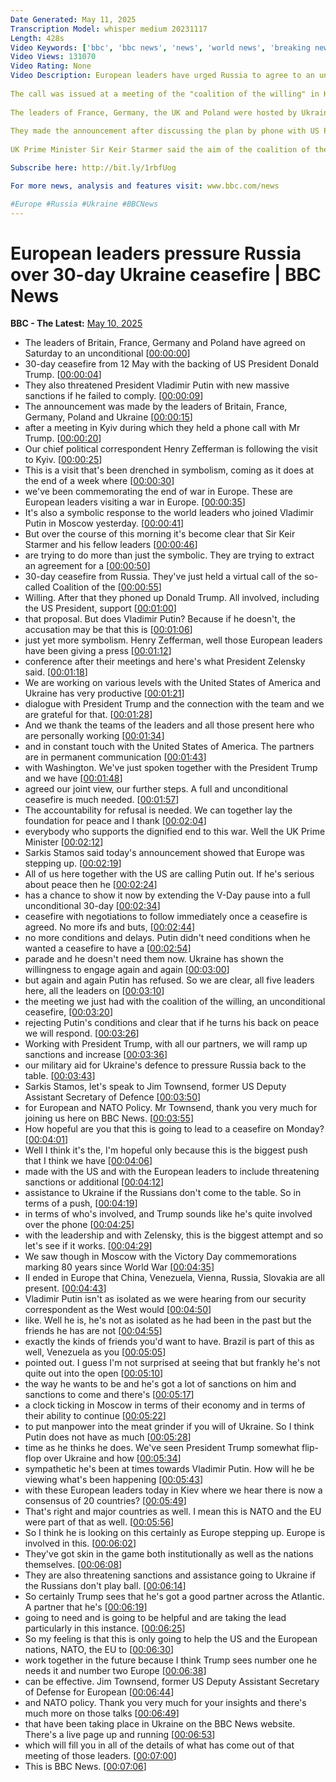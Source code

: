 ```yaml
---
Date Generated: May 11, 2025
Transcription Model: whisper medium 20231117
Length: 428s
Video Keywords: ['bbc', 'bbc news', 'news', 'world news', 'breaking news', 'us news', 'world', 'america', 'usa', 'usa news', 'india news']
Video Views: 131070
Video Rating: None
Video Description: European leaders have urged Russia to agree to an unconditional 30-day ceasefire with Ukraine starting on Monday.
 
The call was issued at a meeting of the "coalition of the willing" in Kyiv. 
 
The leaders of France, Germany, the UK and Poland were hosted by Ukraine's Volodymyr Zelensky, while others joined remotely.
 
They made the announcement after discussing the plan by phone with US President Donald Trump - who initially mooted an unconditional ceasefire. The leaders threatened Russia with "massive" sanctions if it does not comply.
 
UK Prime Minister Sir Keir Starmer said the aim of the coalition of the willing was to show "that aggression will never prevail on our continent".

Subscribe here: http://bit.ly/1rbfUog

For more news, analysis and features visit: www.bbc.com/news 

#Europe #Russia #Ukraine #BBCNews
---
```


# European leaders pressure Russia over 30-day Ukraine ceasefire | BBC News
**BBC - The Latest:** [May 10, 2025](https://www.youtube.com/watch?v=srF2T8P-BP4)
*  The leaders of Britain, France, Germany and Poland have agreed on Saturday to an unconditional [[00:00:00](https://www.youtube.com/watch?v=srF2T8P-BP4&t=0.0s)]
*  30-day ceasefire from 12 May with the backing of US President Donald Trump. [[00:00:04](https://www.youtube.com/watch?v=srF2T8P-BP4&t=4.24s)]
*  They also threatened President Vladimir Putin with new massive sanctions if he failed to comply. [[00:00:09](https://www.youtube.com/watch?v=srF2T8P-BP4&t=9.52s)]
*  The announcement was made by the leaders of Britain, France, Germany, Poland and Ukraine [[00:00:15](https://www.youtube.com/watch?v=srF2T8P-BP4&t=15.36s)]
*  after a meeting in Kyiv during which they held a phone call with Mr Trump. [[00:00:20](https://www.youtube.com/watch?v=srF2T8P-BP4&t=20.48s)]
*  Our chief political correspondent Henry Zefferman is following the visit to Kyiv. [[00:00:25](https://www.youtube.com/watch?v=srF2T8P-BP4&t=25.36s)]
*  This is a visit that's been drenched in symbolism, coming as it does at the end of a week where [[00:00:30](https://www.youtube.com/watch?v=srF2T8P-BP4&t=30.4s)]
*  we've been commemorating the end of war in Europe. These are European leaders visiting a war in Europe. [[00:00:35](https://www.youtube.com/watch?v=srF2T8P-BP4&t=35.2s)]
*  It's also a symbolic response to the world leaders who joined Vladimir Putin in Moscow yesterday. [[00:00:41](https://www.youtube.com/watch?v=srF2T8P-BP4&t=41.12s)]
*  But over the course of this morning it's become clear that Sir Keir Starmer and his fellow leaders [[00:00:46](https://www.youtube.com/watch?v=srF2T8P-BP4&t=46.56s)]
*  are trying to do more than just the symbolic. They are trying to extract an agreement for a [[00:00:50](https://www.youtube.com/watch?v=srF2T8P-BP4&t=50.72s)]
*  30-day ceasefire from Russia. They've just held a virtual call of the so-called Coalition of the [[00:00:55](https://www.youtube.com/watch?v=srF2T8P-BP4&t=55.12s)]
*  Willing. After that they phoned up Donald Trump. All involved, including the US President, support [[00:01:00](https://www.youtube.com/watch?v=srF2T8P-BP4&t=60.559999999999995s)]
*  that proposal. But does Vladimir Putin? Because if he doesn't, the accusation may be that this is [[00:01:06](https://www.youtube.com/watch?v=srF2T8P-BP4&t=66.16s)]
*  just yet more symbolism. Henry Zefferman, well those European leaders have been giving a press [[00:01:12](https://www.youtube.com/watch?v=srF2T8P-BP4&t=72.16s)]
*  conference after their meetings and here's what President Zelensky said. [[00:01:18](https://www.youtube.com/watch?v=srF2T8P-BP4&t=78.0s)]
*  We are working on various levels with the United States of America and Ukraine has very productive [[00:01:21](https://www.youtube.com/watch?v=srF2T8P-BP4&t=81.28s)]
*  dialogue with President Trump and the connection with the team and we are grateful for that. [[00:01:28](https://www.youtube.com/watch?v=srF2T8P-BP4&t=88.24s)]
*  And we thank the teams of the leaders and all those present here who are personally working [[00:01:34](https://www.youtube.com/watch?v=srF2T8P-BP4&t=94.88s)]
*  and in constant touch with the United States of America. The partners are in permanent communication [[00:01:43](https://www.youtube.com/watch?v=srF2T8P-BP4&t=103.36s)]
*  with Washington. We've just spoken together with the President Trump and we have [[00:01:48](https://www.youtube.com/watch?v=srF2T8P-BP4&t=108.72s)]
*  agreed our joint view, our further steps. A full and unconditional ceasefire is much needed. [[00:01:57](https://www.youtube.com/watch?v=srF2T8P-BP4&t=117.92s)]
*  The accountability for refusal is needed. We can together lay the foundation for peace and I thank [[00:02:04](https://www.youtube.com/watch?v=srF2T8P-BP4&t=124.0s)]
*  everybody who supports the dignified end to this war. Well the UK Prime Minister [[00:02:12](https://www.youtube.com/watch?v=srF2T8P-BP4&t=132.8s)]
*  Sarkis Stamos said today's announcement showed that Europe was stepping up. [[00:02:19](https://www.youtube.com/watch?v=srF2T8P-BP4&t=139.44s)]
*  All of us here together with the US are calling Putin out. If he's serious about peace then he [[00:02:24](https://www.youtube.com/watch?v=srF2T8P-BP4&t=144.16000000000003s)]
*  has a chance to show it now by extending the V-Day pause into a full unconditional 30-day [[00:02:34](https://www.youtube.com/watch?v=srF2T8P-BP4&t=154.8s)]
*  ceasefire with negotiations to follow immediately once a ceasefire is agreed. No more ifs and buts, [[00:02:44](https://www.youtube.com/watch?v=srF2T8P-BP4&t=164.88000000000002s)]
*  no more conditions and delays. Putin didn't need conditions when he wanted a ceasefire to have a [[00:02:54](https://www.youtube.com/watch?v=srF2T8P-BP4&t=174.64000000000001s)]
*  parade and he doesn't need them now. Ukraine has shown the willingness to engage again and again [[00:03:00](https://www.youtube.com/watch?v=srF2T8P-BP4&t=180.96s)]
*  but again and again Putin has refused. So we are clear, all five leaders here, all the leaders on [[00:03:10](https://www.youtube.com/watch?v=srF2T8P-BP4&t=190.8s)]
*  the meeting we just had with the coalition of the willing, an unconditional ceasefire, [[00:03:20](https://www.youtube.com/watch?v=srF2T8P-BP4&t=200.08s)]
*  rejecting Putin's conditions and clear that if he turns his back on peace we will respond. [[00:03:26](https://www.youtube.com/watch?v=srF2T8P-BP4&t=206.48s)]
*  Working with President Trump, with all our partners, we will ramp up sanctions and increase [[00:03:36](https://www.youtube.com/watch?v=srF2T8P-BP4&t=216.48s)]
*  our military aid for Ukraine's defence to pressure Russia back to the table. [[00:03:43](https://www.youtube.com/watch?v=srF2T8P-BP4&t=223.51999999999998s)]
*  Sarkis Stamos, let's speak to Jim Townsend, former US Deputy Assistant Secretary of Defence [[00:03:50](https://www.youtube.com/watch?v=srF2T8P-BP4&t=230.4s)]
*  for European and NATO Policy. Mr Townsend, thank you very much for joining us here on BBC News. [[00:03:55](https://www.youtube.com/watch?v=srF2T8P-BP4&t=235.04s)]
*  How hopeful are you that this is going to lead to a ceasefire on Monday? [[00:04:01](https://www.youtube.com/watch?v=srF2T8P-BP4&t=241.2s)]
*  Well I think it's the, I'm hopeful only because this is the biggest push that I think we have [[00:04:06](https://www.youtube.com/watch?v=srF2T8P-BP4&t=246.0s)]
*  made with the US and with the European leaders to include threatening sanctions or additional [[00:04:12](https://www.youtube.com/watch?v=srF2T8P-BP4&t=252.48s)]
*  assistance to Ukraine if the Russians don't come to the table. So in terms of a push, [[00:04:19](https://www.youtube.com/watch?v=srF2T8P-BP4&t=259.92s)]
*  in terms of who's involved, and Trump sounds like he's quite involved over the phone [[00:04:25](https://www.youtube.com/watch?v=srF2T8P-BP4&t=265.28000000000003s)]
*  with the leadership and with Zelensky, this is the biggest attempt and so let's see if it works. [[00:04:29](https://www.youtube.com/watch?v=srF2T8P-BP4&t=269.84000000000003s)]
*  We saw though in Moscow with the Victory Day commemorations marking 80 years since World War [[00:04:35](https://www.youtube.com/watch?v=srF2T8P-BP4&t=275.44s)]
*  II ended in Europe that China, Venezuela, Vienna, Russia, Slovakia are all present. [[00:04:43](https://www.youtube.com/watch?v=srF2T8P-BP4&t=283.28s)]
*  Vladimir Putin isn't as isolated as we were hearing from our security correspondent as the West would [[00:04:50](https://www.youtube.com/watch?v=srF2T8P-BP4&t=290.79999999999995s)]
*  like. Well he is, he's not as isolated as he had been in the past but the friends he has are not [[00:04:55](https://www.youtube.com/watch?v=srF2T8P-BP4&t=295.76s)]
*  exactly the kinds of friends you'd want to have. Brazil is part of this as well, Venezuela as you [[00:05:05](https://www.youtube.com/watch?v=srF2T8P-BP4&t=305.11999999999995s)]
*  pointed out. I guess I'm not surprised at seeing that but frankly he's not quite out into the open [[00:05:10](https://www.youtube.com/watch?v=srF2T8P-BP4&t=310.24s)]
*  the way he wants to be and he's got a lot of sanctions on him and sanctions to come and there's [[00:05:17](https://www.youtube.com/watch?v=srF2T8P-BP4&t=317.68s)]
*  a clock ticking in Moscow in terms of their economy and in terms of their ability to continue [[00:05:22](https://www.youtube.com/watch?v=srF2T8P-BP4&t=322.96000000000004s)]
*  to put manpower into the meat grinder if you will of Ukraine. So I think Putin does not have as much [[00:05:28](https://www.youtube.com/watch?v=srF2T8P-BP4&t=328.72s)]
*  time as he thinks he does. We've seen President Trump somewhat flip-flop over Ukraine and how [[00:05:34](https://www.youtube.com/watch?v=srF2T8P-BP4&t=334.96s)]
*  sympathetic he's been at times towards Vladimir Putin. How will he be viewing what's been happening [[00:05:43](https://www.youtube.com/watch?v=srF2T8P-BP4&t=343.68s)]
*  with these European leaders today in Kiev where we hear there is now a consensus of 20 countries? [[00:05:49](https://www.youtube.com/watch?v=srF2T8P-BP4&t=349.52s)]
*  That's right and major countries as well. I mean this is NATO and the EU were part of that as well. [[00:05:56](https://www.youtube.com/watch?v=srF2T8P-BP4&t=356.32s)]
*  So I think he is looking on this certainly as Europe stepping up. Europe is involved in this. [[00:06:02](https://www.youtube.com/watch?v=srF2T8P-BP4&t=362.24s)]
*  They've got skin in the game both institutionally as well as the nations themselves. [[00:06:08](https://www.youtube.com/watch?v=srF2T8P-BP4&t=368.96000000000004s)]
*  They are also threatening sanctions and assistance going to Ukraine if the Russians don't play ball. [[00:06:14](https://www.youtube.com/watch?v=srF2T8P-BP4&t=374.16s)]
*  So certainly Trump sees that he's got a good partner across the Atlantic. A partner that he's [[00:06:19](https://www.youtube.com/watch?v=srF2T8P-BP4&t=379.6s)]
*  going to need and is going to be helpful and are taking the lead particularly in this instance. [[00:06:25](https://www.youtube.com/watch?v=srF2T8P-BP4&t=385.36s)]
*  So my feeling is that this is only going to help the US and the European nations, NATO, the EU to [[00:06:30](https://www.youtube.com/watch?v=srF2T8P-BP4&t=390.72s)]
*  work together in the future because I think Trump sees number one he needs it and number two Europe [[00:06:38](https://www.youtube.com/watch?v=srF2T8P-BP4&t=398.64000000000004s)]
*  can be effective. Jim Townsend, former US Deputy Assistant Secretary of Defense for European [[00:06:44](https://www.youtube.com/watch?v=srF2T8P-BP4&t=404.0s)]
*  and NATO policy. Thank you very much for your insights and there's much more on those talks [[00:06:49](https://www.youtube.com/watch?v=srF2T8P-BP4&t=409.28000000000003s)]
*  that have been taking place in Ukraine on the BBC News website. There's a live page up and running [[00:06:53](https://www.youtube.com/watch?v=srF2T8P-BP4&t=413.84s)]
*  which will fill you in all of the details of what has come out of that meeting of those leaders. [[00:07:00](https://www.youtube.com/watch?v=srF2T8P-BP4&t=420.96s)]
*  This is BBC News. [[00:07:06](https://www.youtube.com/watch?v=srF2T8P-BP4&t=426.79999999999995s)]
